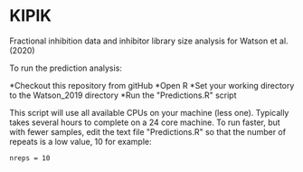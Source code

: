 # KIPIK
Fractional inhibition data and inhibitor library size analysis for Watson et al. (2020)

To run the prediction analysis:

*Checkout this repository from gitHub
*Open R
*Set your working directory to the Watson_2019 directory
*Run the "Predictions.R" script

This script will use all available CPUs on your machine (less one).  Typically takes several hours to complete on a 24 core machine.  To run faster, but with fewer samples, edit the text file "Predictions.R" so that the number of repeats is a low value, 10 for example:

```
nreps = 10
```
